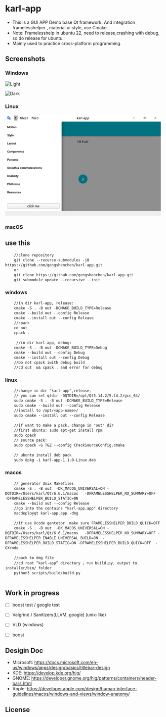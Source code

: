 #  karl-app 

<!-- [![CI: Build Test](https://github.com/wangwenx190/framelesshelper/actions/workflows/ci.yml/badge.svg?branch=main)](https://github.com/wangwenx190/framelesshelper/actions/workflows/ci.yml) -->
- This is a GUI APP Demo base Qt framework. And integration framelesshelper , material ui style, use  Cmake. 
- Note: Framelesshelp in ubuntu 22, need to release,crashing with debug, so do release for ubuntu.
- Mainly used to practice cross-platform programming.


## Screenshots

### Windows

![Light](./doc/win_light.png)

![Dark](./doc/win_dark.png)

### Linux
![ubuntu](./doc/ubuntu-app.png)


### macOS


## use this
``` 
    //clone repository
    git clone --recurse-submodules -j8 https://github.com/gengshenchen/karl-app.git
    or 
    git clone https://github.com/gengshenchen/karl-app.git
    git submodule update --recursive --init 
```
### windows

```
    //in dir karl-app, release: 
    cmake -S . -B out -DCMAKE_BUILD_TYPE=Release
    cmake --build out --config Release
    cmake --install out --config Release
    //cpack
    cd out 
    cpack .

     //in dir karl-app, debug: 
    cmake -S . -B out -DCMAKE_BUILD_TYPE=Debug
    cmake --build out --config Debug
    cmake --install out --config Debug
    //Do not cpack iwith debug build
    //cd out  && cpack . and error for debug
```
### linux
```
    //change in dir "karl-app",release,  
    // you can set qtdir -DQTDIR=/opt/Qt5.14.2/5.14.2/gcc_64/
    sudo cmake -S . -B out -DCMAKE_BUILD_TYPE=Release
    sudo cmake --build out --config Release
    //install to /opt/<app-name>/
    sudo cmake --install out --config Release

    //if want to make a pack, change in "out" dir
    //first ubuntu: sudo apt-get install rpm 
    sudo cpack 
    // source pack:
    sudo cpack -G TGZ --config CPackSourceConfig.cmake
    
    // ubuntu install deb pack
    sudo dpkg -i karl-app-1.1.0-Linux.deb 

```
### macos
```
    // generator Unix Makefiles
    cmake -S . -B out  -DK_MACOS_UNIVERSAL=ON -DQTDIR=/Users/karl/Qt/6.6.1/macos   -DFRAMELESSHELPER_NO_SUMMARY=OFF  -DFRAMELESSHELPER_BUILD_STATIC=ON
    cmake --build out --config Release
    //go into the contains "karl-app.app" directory
    macdeployqt karl-app.app -dmg

    //If use Xcode gentetor  make sure FRAMELESSHELPER_BUILD_QUICK=OFF
    cmake -S . -B out  -DK_MACOS_UNIVERSAL=ON -DQTDIR=/Users/karl/Qt/6.6.1/macos   -DFRAMELESSHELPER_NO_SUMMARY=OFF -DFRAMELESSHELPER_ENABLE_UNIVERSAL_BUILD=ON  -DFRAMELESSHELPER_BUILD_STATIC=ON -DFRAMELESSHELPER_BUILD_QUICK=OFF  -GXcode
    
    //pack to dmg file
    //cd root “karl-app” directory ，run build.py, output to installer/bin/ folder
    python3 scripts/build/build.py 
    
```
## Work in progress

- [ ] boost test / google test
- [ ] Valgrind / Sanitizers(LLVM, google) (unix-like)
- [ ] VLD (windows) 
- [ ] boost


## Desigin Doc
- Microsoft: <https://docs.microsoft.com/en-us/windows/apps/design/basics/titlebar-design>
- KDE: <https://develop.kde.org/hig/>
- GNOME: <https://developer.gnome.org/hig/patterns/containers/header-bars.html>
- Apple: <https://developer.apple.com/design/human-interface-guidelines/macos/windows-and-views/window-anatomy/>

## License
